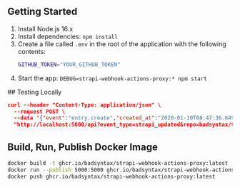 ## Getting Started

1. Install Node.js 16.x
2. Install dependencies: `npm install`
3. Create a file called `.env` in the root of the application with the following contents:
   ```bash
   GITHUB_TOKEN="YOUR_GITHUB_TOKEN"
   ```
4. Start the app: `DEBUG=strapi-webhook-actions-proxy:* npm start`

## Testing Locally

```json
curl --header "Content-Type: application/json" \
  --request POST \
  --data '{"event":"entry.create","created_at":"2020-01-10T08:47:36.649Z","model":"example","entry":{}}' \
  "http://localhost:5000/api?event_type=strapi_updated&repo=badsyntax/thirlby-village"
```

## Build, Run, Publish Docker Image

```bash
docker build -t ghcr.io/badsyntax/strapi-webhook-actions-proxy:latest .
docker run --publish 5000:5000 ghcr.io/badsyntax/strapi-webhook-actions-proxy:latest
docker push ghcr.io/badsyntax/strapi-webhook-actions-proxy:latest
```
